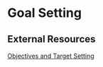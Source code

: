 # Goal Setting

## External Resources

[Objectives and Target Setting](http://www.reinventingorganizationswiki.com/Objectives_and_Target_Setting)

